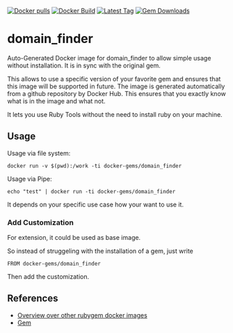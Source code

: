 [![Docker pulls](https://img.shields.io/docker/pulls/rubygem/domain_finder.svg)](https://hub.docker.com/r/rubygem/domain_finder/)
[![Docker Build](https://img.shields.io/docker/automated/rubygem/domain_finder.svg)](https://hub.docker.com/r/rubygem/domain_finder/)
[![Latest Tag](https://img.shields.io/github/tag/docker-rubygem/domain_finder.svg)](https://hub.docker.com/r/rubygem/domain_finder/)
[![Gem Downloads](https://img.shields.io/gem/dt/domain_finder.svg)](https://rubygems.org/gems/domain_finder/)
# domain_finder

Auto-Generated Docker image for domain_finder to allow simple usage without installation.
It is in sync with the original gem.

This allows to use a specific version of your favorite gem and ensures that this image will be supported in future.
The image is generated automatically from a github repository by Docker Hub.
This ensures that you exactly know what is in the image and what not.

It lets you use Ruby Tools without the need to install ruby on your machine.

## Usage

Usage via file system:

`docker run -v $(pwd):/work -ti docker-gems/domain_finder`

Usage via Pipe:

`echo "test" | docker run -ti docker-gems/domain_finder`

It depends on your specific use case how your want to use it.

### Add Customization

For extension, it could be used as base image.

So instead of struggeling with the installation of a gem, just write

`FROM docker-gems/domain_finder`

Then add the customization.

## References

 - [Overview over other rubygem docker images](https://github.com/thinkbot/docker-rubygem)
 - [Gem](https://rubygems.org/gems/domain_finder/)
